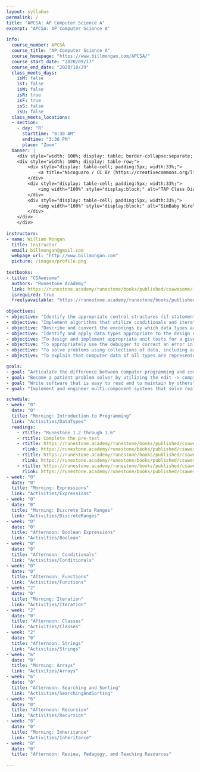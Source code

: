 ```yaml
---
layout: syllabus
permalink: /
title: "APCSA: AP Computer Science A"
excerpt: "APCSA: AP Computer Science A"
    
info:
  course_number: APCSA
  course_title: "AP Computer Science A"
  course_homepage: "https://www.billmongan.com/APCSA/"
  course_start_date: "2020/09/17"
  course_end_date: "2020/10/29"
  class_meets_days:
    isM: false
    isT: false
    isW: false
    isR: true
    isF: true 
    isS: false
    isU: false
  class_meets_locations:
  - section:
    - day: "R"
      starttime: "8:30 AM"
      endtime: "3:30 PM"
      place: "Zoom"      
  banner: |
    <div style="width: 100%; display: table; border-collapse:separate; border-spacing:5px;">
    <div style="width: 100%; display: table-row;">
        <div style="display: table-cell; padding:5px; width:33%;">
            <a title="Nicoguaro / CC BY (https://creativecommons.org/licenses/by/4.0)" href="https://commons.wikimedia.org/wiki/File:Iris_dataset_scatterplot.svg"><img width="100%" style="display:block;"  alt="Iris dataset scatterplot" src="https://upload.wikimedia.org/wikipedia/commons/thumb/5/56/Iris_dataset_scatterplot.svg/512px-Iris_dataset_scatterplot.svg.png"></a>
        </div>
        <div style="display: table-cell; padding:5px; width:33%;">
            <img width="100%" style="display:block;" alt="TAP Class Diagram" src="http://www.billmongan.com/files/media/software-clusternav/clusternav.jpg">
        </div>
        <div style="display: table-cell; padding:5px; width:33%;">
            <img width="100%" style="display:block;" alt="SimBaby Wireless Respiratory Analysis with the Smart Fabric Bellyband" src="http://www.billmongan.com/files/media/software-iotframework/simbaby.jpg">
        </div>
    </div>
    </div>    
    
instructors:
- name: William Mongan
  title: Instructor
  email: billmongan@gmail.com
  webpage_url: "http://www.billmongan.com"
  picture: /images/profile.png      
  
textbooks:
- title: "CSAwesome"
  authors: "Runestone Academy"
  link: https://runestone.academy/runestone/books/published/csawesome/index.html
  isrequired: true 
  freelyavailable: "https://runestone.academy/runestone/books/published/csawesome/index.html"
      
objectives:
- objective: "Identify the appropriate control structures (if statements, switch statements, loop types) to use to solve different problems, and learn to choose efficient solutions over brute force solutions." 
- objective: "Implement algorithms that utilize conditionals and iteration over data structures including Strings and Arrays to solve problems."
- objective: "Describe and convert the encodings by which data types are stored as numeric values"
- objective: "Identify and apply data types appropriate to the design of a programming solution to a given problem"
- objective: "To design and implement appropriate unit tests for a given software system to detect errors in a program"
- objective: "To appropriately use the debugger to correct an error in a program"
- objective: "To solve problems using collections of data, including arrays"
- objective: "To explain that computer data of all types are represented by collections of binary states"

goals:
- goal: "Articulate the difference between computer programming and computer science, and explain the role of programming in computer science."
- goal: "Become a patient problem solver by utilizing the edit -> compile -> run loop, along with basic debugging skills."
- goal: "Write software that is easy to read and to maintain by others"
- goal: "Implement and engineer multi-component systems that solve real world problems."

schedule:
- week: "0"
  date: "0"
  title: "Morning: Introduction to Programming"
  link: "Activities/DataTypes"
  readings:
    - rtitle: "Runestone 1.2 through 1.6"
    - rtitle: Complete the pre-test
    - rtitle: https://runestone.academy/runestone/books/published/csawesome/Unit1-Getting-Started/topic-1-2-java-intro.html
      rlink: https://runestone.academy/runestone/books/published/csawesome/Unit1-Getting-Started/topic-1-2-java-intro.html
    - rtitle: https://runestone.academy/runestone/books/published/csawesome/Unit1-Getting-Started/topic-1-6-casting.html
      rlink: https://runestone.academy/runestone/books/published/csawesome/Unit1-Getting-Started/topic-1-6-casting.html
    - rtitle: https://runestone.academy/runestone/books/published/csawesome/Unit1-Getting-Started/topic-1-4-assignment.html
      rlink: https://runestone.academy/runestone/books/published/csawesome/Unit1-Getting-Started/topic-1-4-assignment.html
- week: "0"
  date: "0"
  title: "Morning: Expressions"
  link: "Activities/Expressions"
- week: "0"
  date: "0"
  title: "Morning: Discrete Data Ranges"
  link: "Activities/DiscreteRanges"  
- week: "0"
  date: "0"
  title: "Afternoon: Boolean Expressions"
  link: "Activities/Boolean"    
- week: "0"
  date: "0"
  title: "Afternoon: Conditionals"
  link: "Activities/Conditionals"  
- week: "0"
  date: "0"
  title: "Afternoon: Functions"
  link: "Activities/Functions"  
- week: "2"
  date: "0"
  title: "Morning: Iteration"
  link: "Activities/Iteration"   
- week: "2"
  date: "0"
  title: "Afternoon: Classes"
  link: "Activities/Classes"  
- week: "2"
  date: "0"
  title: "Afternoon: Strings"
  link: "Activities/Strings"    
- week: "6"
  date: "0"
  title: "Morning: Arrays"
  link: "Activities/Arrays"  
- week: "6"
  date: "0"
  title: "Afternoon: Searching and Sorting"
  link: "Activities/SearchingAndSorting"
- week: "6"
  date: "0"
  title: "Afternoon: Recursion"
  link: "Activities/Recursion"   
- week: "8"
  date: "0"
  title: "Morning: Inheritance"
  link: "Activities/Inheritance"
- week: "8"
  date: "0"
  title: "Afternoon: Review, Pedagogy, and Teaching Resources"
  
---
```

